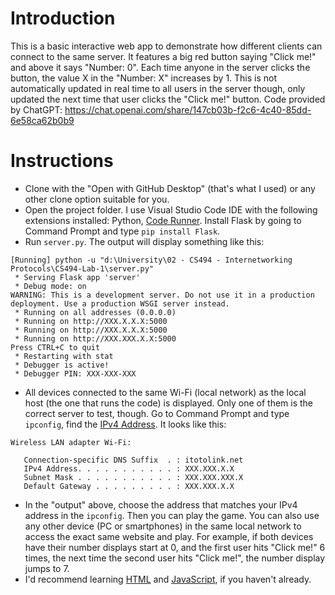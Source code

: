 # Introduction
This is a basic interactive web app to demonstrate how different clients can connect to the same server. It features a big red button saying "Click me!" and above it says "Number: 0". Each time anyone in the server clicks the button, the value X in the "Number: X" increases by 1. This is not automatically updated in real time to all users in the server though, only updated the next time that user clicks the "Click me!" button. Code provided by ChatGPT: https://chat.openai.com/share/147cb03b-f2c6-4c40-85dd-6e58ca62b0b9
# Instructions
* Clone with the "Open with GitHub Desktop" (that's what I used) or any other clone option suitable for you.
* Open the project folder. I use Visual Studio Code IDE with the following extensions installed: Python, [Code Runner](https://youtu.be/n0hBK3_QT9A). Install Flask by going to Command Prompt and type `pip install Flask`.
* Run `server.py`. The output will display something like this:
```
[Running] python -u "d:\University\02 - CS494 - Internetworking Protocols\CS494-Lab-1\server.py"
 * Serving Flask app 'server'
 * Debug mode: on
WARNING: This is a development server. Do not use it in a production deployment. Use a production WSGI server instead.
 * Running on all addresses (0.0.0.0)
 * Running on http://XXX.X.X.X:5000
 * Running on http://XXX.X.X.X:5000
 * Running on http://XXX.XXX.X.X:5000
Press CTRL+C to quit
 * Restarting with stat
 * Debugger is active!
 * Debugger PIN: XXX-XXX-XXX
```
* All devices connected to the same Wi-Fi (local network) as the local host (the one that runs the code) is displayed. Only one of them is the correct server to test, though. Go to Command Prompt and type `ipconfig`, find the [IPv4 Address](https://youtu.be/_whymdfq-R4?list=PLzMcBGfZo4-kR7Rh-7JCVDN8lm3Utumvq&t=837). It looks like this:
```
Wireless LAN adapter Wi-Fi:

   Connection-specific DNS Suffix  . : itotolink.net
   IPv4 Address. . . . . . . . . . . : XXX.XXX.X.X
   Subnet Mask . . . . . . . . . . . : XXX.XXX.XXX.X
   Default Gateway . . . . . . . . . : XXX.XXX.X.X
```
* In the "output" above, choose the address that matches your IPv4 address in the `ipconfig`. Then you can play the game. You can also use any other device (PC or smartphones) in the same local network to access the exact same website and play. For example, if both devices have their number displays start at 0, and the first user hits "Click me!" 6 times, the next time the second user hits "Click me!", the number display jumps to 7.
* I'd recommend learning [HTML](https://www.youtube.com/watch?v=kUMe1FH4CHE) and [JavaScript](https://www.youtube.com/watch?v=PkZNo7MFNFg), if you haven't already.
